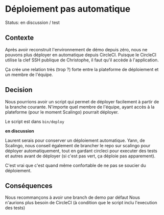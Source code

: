 # Déploiement pas automatique

Status: en discussion / test

## Contexte

Après avoir reconstruit l'environnement de démo depuis zéro, nous ne pouvons
plus déployer en automatique depuis CircleCI. Puisque le CircleCI utilise la
clef SSH publique de Christophe, il faut qu'il accède à l'application.

Ça crée une relation très (trop ?) forte entre la plateforme de déploiement et
un membre de l'équipe.

## Decision

Nous pourrions avoir un script qui permet de déployer facilement à partir de la
branche courante. N'importe quel membre de l'équipe, ayant accès à la
plateforme (pour le moment Scalingo) pourrait déployer.

Le script est dans `bin/deploy`


__en discussion__

Laurent serais pour conserver un déploiement automatique. Yann, de Scalingo,
nous conseil également de brancher le repo sur scalingo pour déployer
automatiquement, tout en gardant circleci pour executer des tests et autres
avant de déployer (si c'est pas vert, ça déploie pas apparement).

C'est vrai que c'est quand même confortable de ne pas se soucier du
déploiement.

## Conséquences

Nous recommançons à avoir une branch de demo par défaut Nous n'aurions plus
besoin de CircleCI (à condition que le script inclu l'execution des tests)

